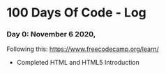 # 100 Days Of Code - Log

### Day 0: November 6 2020,
Following this: https://www.freecodecamp.org/learn/
  * Completed HTML and HTML5 Introduction
